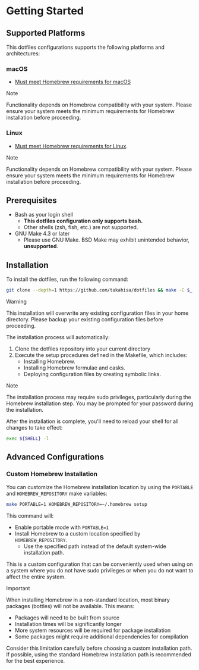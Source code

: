 Getting Started
====

## Supported Platforms

This dotfiles configurations supports the following platforms and architectures:

### macOS

- [Must meet Homebrew requirements for macOS](https://docs.brew.sh/Installation#macos-requirements)

> [!NOTE]
> Functionality depends on Homebrew compatibility with your system.
> Please ensure your system meets the minimum requirements for Homebrew installation before proceeding.

### Linux

- [Must meet Homebrew requirements for Linux](https://docs.brew.sh/Homebrew-on-Linux#requirements).

> [!NOTE]
> Functionality depends on Homebrew compatibility with your system.
> Please ensure your system meets the minimum requirements for Homebrew installation before proceeding.

## Prerequisites

- Bash as your login shell
  - **This dotfiles configuration only supports bash.**
  - Other shells (zsh, fish, etc.) are not supported.  
- GNU Make 4.3 or later
  - Please use GNU Make. BSD Make may exhibit unintended behavior, **unsupported**.

## Installation

To install the dotfiles, run the following command:

```sh
git clone --depth=1 https://github.com/takahisa/dotfiles && make -C $_
```

> [!WARNING]
> This installation will overwrite any existing configuration files in your home directory.
> Please backup your existing configuration files before proceeding.

The installation process will automatically:

1. Clone the dotfiles repository into your current directory
1. Execute the setup procedures defined in the Makefile, which includes:
   - Installing Homebrew.
   - Installing Homebrew formulae and casks.
   - Deploying configuration files by creating symbolic links.


> [!NOTE]
> The installation process may require sudo privileges, particularly during the Homebrew installation step.
> You may be prompted for your password during the installation.


After the installation is complete, you'll need to reload your shell for all changes to take effect:

```sh
exec ${SHELL} -l
```

## Advanced Configurations

### Custom Homebrew Installation

You can customize the Homebrew installation location by using the `PORTABLE` and `HOMEBREW_REPOSITORY` make variables:

```sh
make PORTABLE=1 HOMEBREW_REPOSITORY=~/.homebrew setup
```

This command will:

- Enable portable mode with `PORTABLE=1`
- Install Homebrew to a custom location specified by `HOMEBREW_REPOSITORY`.
    - Use the specified path instead of the default system-wide installation path.


This is a custom configuration that can be conveniently used when using on a system where you do not have sudo privileges or when you do not want to affect the entire system.

> [!IMPORTANT]
> When installing Homebrew in a non-standard location, most binary packages (bottles) will not be available. This means:
>
> - Packages will need to be built from source
> - Installation times will be significantly longer
> - More system resources will be required for package installation
> - Some packages might require additional dependencies for compilation
>
> Consider this limitation carefully before choosing a custom installation path. If possible, using the standard Homebrew installation path is recommended for the best experience.
